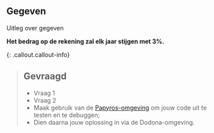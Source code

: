 ## Gegeven

Uitleg over gegeven

**Het bedrag op de rekening zal elk jaar stijgen met 3%.**

<!--<img src="https://images.pexels.com/photos/45708/pexels-photo-45708.jpeg?auto=compress&cs=tinysrgb&w=1260&h=750&dpr=1" width="50%"/>-->


{: .callout.callout-info}
> ## Gevraagd
> * Vraag 1
> * Vraag 2
> * Maak gebruik van de [Papyros-omgeving](https://papyros.dodona.be/?locale=nl&language=JavaScript) om jouw code uit te testen en te debuggen;
> * Dien daarna jouw oplossing in via de Dodona-omgeving. 


